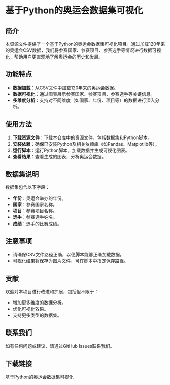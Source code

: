 # 基于Python的奥运会数据集可视化

## 简介

本资源文件提供了一个基于Python的奥运会数据集可视化项目。通过加载120年来的奥运会CSV数据，我们将参赛国家、参赛项目、参赛选手等情况进行数据可视化，帮助用户更直观地了解奥运会的历史和发展。

## 功能特点

- **数据加载**：从CSV文件中加载120年来的奥运会数据。
- **数据可视化**：通过图表展示参赛国家、参赛项目、参赛选手等关键信息。
- **多维度分析**：支持对不同维度（如国家、年份、项目等）的数据进行深入分析。

## 使用方法

1. **下载资源文件**：下载本仓库中的资源文件，包括数据集和Python脚本。
2. **安装依赖**：确保已安装Python及相关依赖库（如Pandas、Matplotlib等）。
3. **运行脚本**：运行Python脚本，加载数据并生成可视化图表。
4. **查看结果**：查看生成的图表，分析奥运会数据。

## 数据集说明

数据集包含以下字段：
- **年份**：奥运会举办的年份。
- **国家**：参赛国家名称。
- **项目**：参赛项目名称。
- **选手**：参赛选手姓名。
- **成绩**：选手的比赛成绩。

## 注意事项

- 请确保CSV文件路径正确，以便脚本能够正确加载数据。
- 可视化结果将保存为图片文件，可在脚本中指定保存路径。

## 贡献

欢迎对本项目进行改进和扩展，包括但不限于：
- 增加更多维度的数据分析。
- 优化可视化效果。
- 支持更多类型的数据集。

## 联系我们

如有任何问题或建议，请通过GitHub Issues联系我们。

## 下载链接

[基于Python的奥运会数据集可视化](https://pan.quark.cn/s/06461d8588cb)